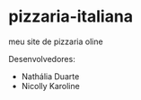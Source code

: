# pizzaria-italiana
meu site de pizzaria oline

Desenvolvedores:

- Nathália Duarte
- Nicolly Karoline 